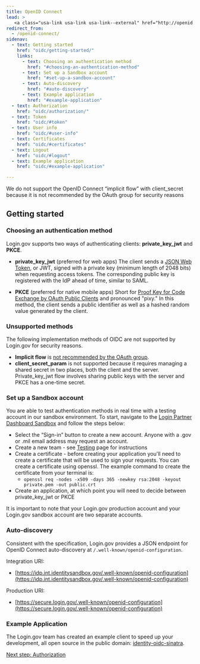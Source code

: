 ```yaml
---
title: OpenID Connect
lead: >
   <a class="usa-link usa-link usa-link--external" href="http://openid.net">OpenID Connect</a> is a simple identity layer built on top of the OAuth 2.0 protocol. Login.gov supports <a class="usa-link usa-link usa-link--external" href="http://openid.net/specs/openid-connect-core-1_0.html">version 1.0</a> of the specification and conforms to the <a class="usa-link usa-link usa-link--external" href="https://openid.net/wg/igov">iGov Profile</a>.
redirect_from:
  - /openid-connect/
sidenav:
  - text: Getting started
    href: "oidc/getting-started/"
    links:
      - text: Choosing an authentication method
        href: "#choosing-an-authentication-method"
      - text: Set up a Sandbox account
        href: "#set-up-a-sandbox-account"
      - text: Auto-discovery
        href: "#auto-discovery"
      - text: Example application
        href: "#example-application"
  - text: Authorization
    href: "oidc/authorization/"
  - text: Token
    href: "oidc/#token"
  - text: User info
    href: "oidc/#user-info"
  - text: Certificates
    href: "oidc/#certificates"
  - text: Logout
    href: "oidc/#logout"
  - text: Example application
    href: "oidc/#example-application"

---
```

<div class="usa-alert usa-alert--warning">
<div class="usa-alert__body">
<p class="usa-alert__text">We do not support the OpenID Connect “implicit flow” with client_secret because it is not recommended by the OAuth group for security reasons</p>
</div>
</div>


## Getting started

### Choosing an authentication method

Login.gov supports two ways of authenticating clients: **private_key_jwt** and **PKCE**.

- **private_key_jwt** (preferred for web apps)
  The client sends a <a class="usa-link usa-link usa-link--external" href="https://jwt.io/">JSON Web Token</a>, or JWT, signed with a private key (minimum length of 2048 bits) when requesting access tokens. The corresponding public key is registered with the IdP ahead of time, similar to SAML.

- **PKCE** (preferred for native mobile apps)
  Short for <a class="usa-link usa-link usa-link--external" href="https://tools.ietf.org/html/rfc7636">Proof Key for Code Exchange by OAuth Public Clients</a> and pronounced "pixy." In this method, the client sends a public identifier as well as a hashed random value generated by the client.

### Unsupported methods

The following implementation methods of OIDC are not supported by Login.gov for security reasons. 

- **Implicit flow** is <a class="usa-link usa-link usa-link--external" href="https://oauth.net/2/grant-types/implicit/">not recommended by the OAuth group</a>.
- **client_secret_param** is not supported because it requires managing a shared secret in two places, both the client and the server. Private_key_jwt flow involves sharing public keys with the server and PKCE has a one-time secret.

### Set up a Sandbox account

You are able to test authentication methods in real time with a testing account in our sandbox environment. To start, navigate to the [Login Partner Dashboard Sandbox](https://dashboard.int.identitysandbox.gov) and follow the steps below:

- Select the “Sign-in” button to create a new account. Anyone with a .gov or .mil email address may request an account. 
- Create a new team - see [Testing](https://developers.login.gov/testing/) page for instructions
-  Create a certificate - before creating your application you'll need to create a certificate that will be used to sign your requests. You can create a certificate using openssl. The example command to create the certificate from your terminal is:
    - `openssl req -nodes -x509 -days 365 -newkey rsa:2048 -keyout private.pem -out public.crt`
- Create an application, at which point you will need to decide between private_key_jwt or PKCE

It is important to note that your Login.gov production account and your Login.gov sandbox account are two separate accounts.

### Auto-discovery

Consistent with the specification, Login.gov provides a JSON endpoint for OpenID Connect auto-discovery at 
`/.well-known/openid-configuration`. 

Integration URI:
- [https://idp.int.identitysandbox.gov/.well-known/openid-configuration](https://idp.int.identitysandbox.gov/.well-known/openid-configuration)

Production URI:
- [https://secure.login.gov/.well-known/openid-configuration](https://secure.login.gov/.well-known/openid-configuration)

### Example Application

The Login.gov team has created an example client to speed up your development, all open source in the public domain: <a class="usa-link usa-link usa-link--external" href="https://github.com/18F/identity-oidc-sinatra">identity-oidc-sinatra</a>.

<a href="{{ site.baseurl }}/oidc/authorization/" class="usa-link margin-top-4 mobile:display-none desktop:display-block">Next step: Authorization</a>